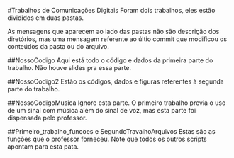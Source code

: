 #Trabalhos de Comunicações Digitais
Foram dois trabalhos, eles estão divididos em duas pastas.

As mensagens que aparecem ao lado das pastas não são descrição dos diretórios, mas uma mensagem referente ao últio commit que modificou os conteúdos da pasta ou do arquivo.

##NossoCodigo
Aqui está todo o código e dados da primeira parte do trabalho. Não houve slides pra essa parte.

##NossoCodigo2
Estão os códigos, dados e figuras referentes à segunda parte do trabalho.

##NossoCodigoMusica
Ignore esta parte. O primeiro trabalho previa o uso de um sinal com música além do sinal de voz, mas esta parte foi dispensada pelo professor.

##Primeiro\_trabalho\_funcoes e SegundoTravalhoArquivos
Estas são as funções que o professor forneceu. Note que todos os outros scripts apontam para esta pata.
